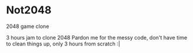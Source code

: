 # Not2048
2048 game clone

3 hours jam to clone 2048
Pardon me for the messy code, don't have time to clean things up, only 3 hours from scratch :|
